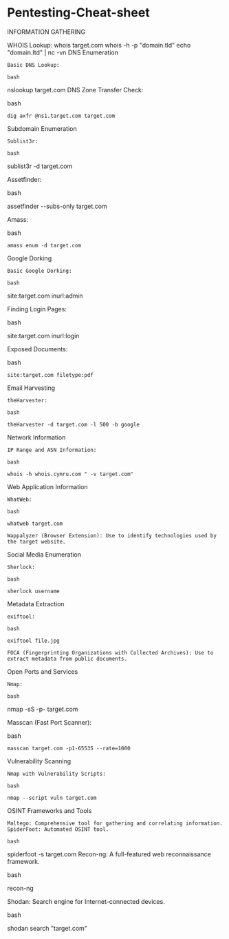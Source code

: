 # Pentesting-Cheat-sheet
INFORMATION GATHERING

WHOIS Lookup: whois target.com
whois -h <HOST> -p <PORT> "domain.tld"
echo "domain.ltd" | nc -vn <HOST> <PORT>
DNS Enumeration

    Basic DNS Lookup:

    bash

nslookup target.com
DNS Zone Transfer Check:

bash

    dig axfr @ns1.target.com target.com

Subdomain Enumeration

    Sublist3r:

    bash

sublist3r -d target.com

Assetfinder:

bash

assetfinder --subs-only target.com

Amass:

bash

    amass enum -d target.com

Google Dorking

    Basic Google Dorking:

    bash

site:target.com inurl:admin

Finding Login Pages:

bash

site:target.com inurl:login

Exposed Documents:

bash

    site:target.com filetype:pdf

Email Harvesting

    theHarvester:

    bash

    theHarvester -d target.com -l 500 -b google

Network Information

    IP Range and ASN Information:

    bash

    whois -h whois.cymru.com " -v target.com"

Web Application Information

    WhatWeb:

    bash

    whatweb target.com

    Wappalyzer (Browser Extension): Use to identify technologies used by the target website.

Social Media Enumeration

    Sherlock:

    bash

    sherlock username

Metadata Extraction

    exiftool:

    bash

    exiftool file.jpg

    FOCA (Fingerprinting Organizations with Collected Archives): Use to extract metadata from public documents.

Open Ports and Services

    Nmap:

    bash

nmap -sS -p- target.com

Masscan (Fast Port Scanner):

bash

    masscan target.com -p1-65535 --rate=1000

Vulnerability Scanning

    Nmap with Vulnerability Scripts:

    bash

    nmap --script vuln target.com

OSINT Frameworks and Tools

    Maltego: Comprehensive tool for gathering and correlating information.
    SpiderFoot: Automated OSINT tool.

    bash

spiderfoot -s target.com
Recon-ng: A full-featured web reconnaissance framework.

bash

recon-ng

Shodan: Search engine for Internet-connected devices.

bash

shodan search "target.com"


